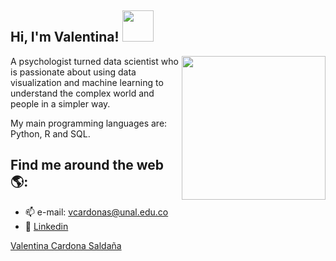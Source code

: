 <h2> Hi, I'm Valentina! <img src="https://media.giphy.com/media/mGcNjsfWAjY5AEZNw6/giphy.gif" width="50"></h2>
<img align='right' src="https://media.giphy.com/media/9cghZPGI3DiSygM6j7/giphy.gif" width="230">

A psychologist turned data scientist who is passionate about using data visualization and 
machine learning to understand the complex world and people in a simpler way.

My main programming languages are: Python, R and SQL.

## Find me around the web 🌎:
- 📫 e-mail: vcardonas@unal.edu.co
- 💼 [Linkedin](https://www.linkedin.com/in/vcardonas/)
<div class="badge-base LI-profile-badge" data-locale="es_ES" data-size="medium" data-theme="dark" data-type="HORIZONTAL" data-vanity="vcardonas" data-version="v1"><a class="badge-base__link LI-simple-link" href="https://co.linkedin.com/in/vcardonas?trk=profile-badge">Valentina Cardona Saldaña</a></div>
